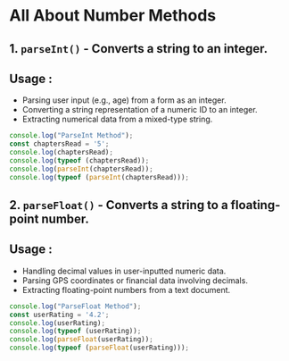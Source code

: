 # All About Number Methods

## 1. `parseInt()` - Converts a string to an integer.
## Usage :
* Parsing user input (e.g., age) from a form as an integer.
* Converting a string representation of a numeric ID to an integer.
* Extracting numerical data from a mixed-type string.
```javascript
console.log("ParseInt Method");
const chaptersRead = '5';
console.log(chaptersRead);
console.log(typeof (chaptersRead));
console.log(parseInt(chaptersRead));
console.log(typeof (parseInt(chaptersRead)));
```

## 2. `parseFloat()` - Converts a string to a floating-point number.
## Usage :
* Handling decimal values in user-inputted numeric data.
* Parsing GPS coordinates or financial data involving decimals.
* Extracting floating-point numbers from a text document.
```javascript
console.log("ParseFloat Method");
const userRating = '4.2';
console.log(userRating);
console.log(typeof (userRating));
console.log(parseFloat(userRating));
console.log(typeof (parseFloat(userRating)));
```